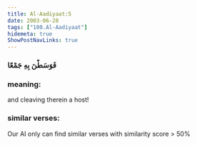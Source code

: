 ```yaml
---
title: Al-Aadiyaat:5
date: 2003-06-28
tags: ["100.Al-Aadiyaat"]
hidemeta: true 
ShowPostNavLinks: true 
---
```

### فَوَسَطْنَ بِهِ جَمْعًا
### meaning: 
and cleaving therein a host!
### similar verses: 

Our AI only can find similar verses with similarity score > 50% 




